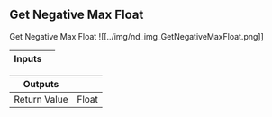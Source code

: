 ## Get Negative Max Float
Get Negative Max Float
![[../img/nd_img_GetNegativeMaxFloat.png]]

|Inputs||
|--|--|

|Outputs||
|--|--|
| Return Value | Float |

